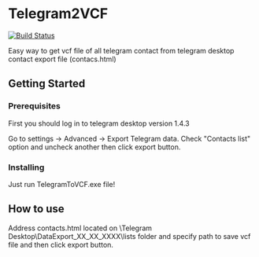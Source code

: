 # Telegram2VCF
[![Build Status](https://dev.azure.com/ali4heydari/AP_19/_apis/build/status/AP_19-.NET%20Desktop-CI)](https://dev.azure.com/ali4heydari/AP_19/_build/latest?definitionId=11)

Easy way to get vcf file of all telegram contact from telegram desktop contact export file (contacs.html) 

## Getting Started

### Prerequisites

First you should log in to telegram desktop version 1.4.3


Go to settings -> Advanced -> Export Telegram data.
Check "Contacts list" option and uncheck another then click export button.


### Installing

Just run TelegramToVCF.exe file!

## How to use

Address contacts.html located on \Telegram Desktop\DataExport_XX_XX_XXXX\lists 
folder and specify path to save vcf file and then click export button.

